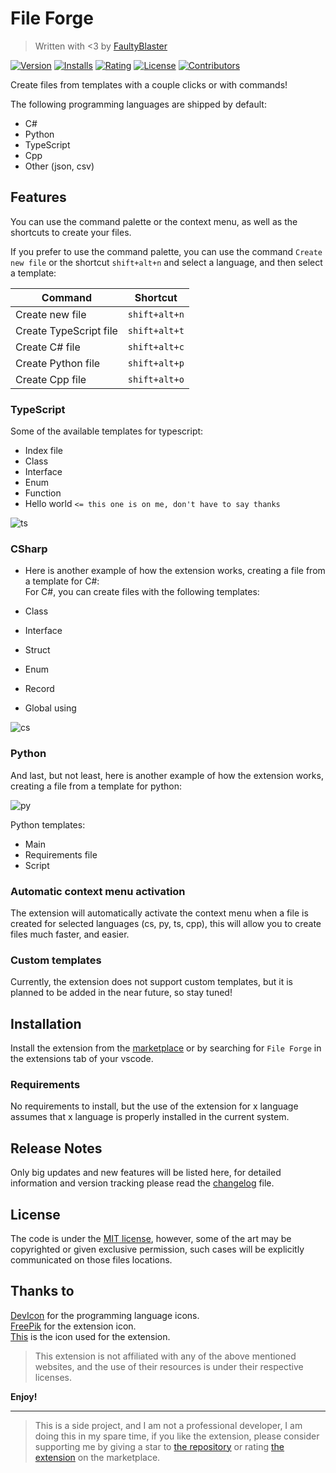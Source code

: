 # File Forge

<!-- Title: File Forge -->
<!-- Description: Create files from templates with a couple clicks or with commands! -->
<!-- Github: https://github.com/faultyblaster/file-forge -->

<!-- file location -->
<!-- ts.gif: '/media/showcase/ts.gif' -->
<!-- cs.gif: '/media/showcase/cs.gif' -->
<!-- py.gif: '/media/showcase/py.gif' -->

<!-- Extension store: https://marketplace.visualstudio.com/items?itemName=FaultyBlaster.file-forge -->

> Written with <3 by [FaultyBlaster](https://github.com/faultyblaster)
<!-- Check this extension on vscode -->
<!-- > [![FaultyBlaster](https://avatars.githubusercontent.com/u/102546658?s=400&u=0f1a2b3c4d5e6f7g8h9i0j1k2l3m4n5o6p7q8r9s&t=4)](https:https://github.com/faultyblaster) -->

<!-- Adds badges -->
[![Version](https://img.shields.io/visual-studio-marketplace/v/FaultyBlaster.file-forge?label=version&style=flat-square)](https://marketplace.visualstudio.com/items?itemName=FaultyBlaster.file-forge)
[![Installs](https://img.shields.io/visual-studio-marketplace/i/FaultyBlaster.file-forge?label=installs&style=flat-square)](https://marketplace.visualstudio.com/items?itemName=FaultyBlaster.file-forge)
[![Rating](https://img.shields.io/visual-studio-marketplace/r/FaultyBlaster.file-forge?label=rating&style=flat-square)](https://marketplace.visualstudio.com/items?itemName=FaultyBlaster.file-forge)
[![License](https://img.shields.io/github/license/faultyblaster/file-forge?label=license&style=flat-square)](github.com/faultyblaster/file-forge/blob/master/LICENSE)
[![Contributors](https://img.shields.io/github/contributors/faultyblaster/file-forge?label=contributors&style=flat-square)](github.com/faultyblaster/file-forge/graphs/contributors)

Create files from templates with a couple clicks or with commands!

The following programming languages are shipped by default:

- C#
- Python
- TypeScript
- Cpp
- Other (json, csv)

## Features

You can use the command palette or the context menu, as well as the shortcuts to create your files.

If you prefer to use the command palette, you can use the command `Create new file` or the shortcut `shift+alt+n` and select a language, and then select a template:

<!-- Show table with command / shortcut -->
| Command | Shortcut |
|------------------|------------------|
| Create new file | `shift+alt+n` |
| Create TypeScript file | `shift+alt+t` |
| Create C# file | `shift+alt+c` |
| Create Python file | `shift+alt+p` |
| Create Cpp file | `shift+alt+o` |

### TypeScript

Some of the available templates for typescript:

- Index file
- Class
- Interface
- Enum
- Function
- Hello world `<= this one is on me, don't have to say thanks`  

<!-- Show gif for ts -->
![ts](https://raw.githubusercontent.com/faultyblaster/file-forge/master/showcase/ts.gif)

### CSharp

- Here is another example of how the extension works, creating a file from a template for C#:  
For C#, you can create files with the following templates:

- Class
- Interface
- Struct
- Enum
- Record
- Global using

<!-- Show gif for cs -->
![cs](https://raw.githubusercontent.com/faultyblaster/file-forge/master/showcase/cs.gif)

### Python

And last, but not least, here is another example of how the extension works, creating a file from a template for python:  

<!-- Show gif for py -->
![py](https://raw.githubusercontent.com/faultyblaster/file-forge/master/showcase/py.gif)

Python templates:

- Main
- Requirements file
- Script

### Automatic context menu activation

The extension will automatically activate the context menu when a file is created for selected languages (cs, py, ts, cpp), this will allow you to create files much faster, and easier.

### Custom templates

Currently, the extension does not support custom templates, but it is planned to be added in the near future, so stay tuned!

## Installation

Install the extension from the [marketplace](https://marketplace.visualstudio.com/items?itemName=FaultyBlaster.file-forge) or by searching for `File Forge` in the extensions tab of your vscode.  

### Requirements

No requirements to install, but the use of the extension for x language assumes that x language is properly installed in the current system.

## Release Notes

Only big updates and new features will be listed here, for detailed information and version tracking please read the [changelog](/CHANGELOG.md) file.

## License

The code is under the [MIT license](/LICENSE), however, some of the art may be copyrighted or given exclusive permission, such cases will be explicitly communicated on those files locations.

## Thanks to

[DevIcon](https://devicon.dev/) for the programming language icons.  
[FreePik](https://www.flaticon.com/authors/freepik) for the extension icon.  
[This](https://www.flaticon.com/free-icon/scroll_1975103?term=papyrus&page=1&position=71&origin=search&related_id=1975103) is the icon used for the extension.

> This extension is not affiliated with any of the above mentioned websites, and the use of their resources is under their respective licenses.

**Enjoy!**

---

> This is a side project, and I am not a professional developer, I am doing this in my spare time, if you like the extension, please consider supporting me by giving a star to [the repository](https://github.com/faultyblaster/file-forge) or rating [the extension](https://marketplace.visualstudio.com/items?itemName=FaultyBlaster.file-forge) on the marketplace.

